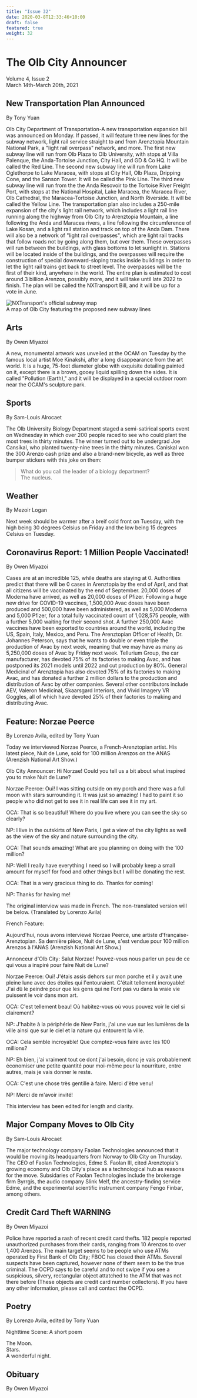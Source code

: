 ```yaml
---
title: "Issue 32"
date: 2020-03-8T12:33:46+10:00
draft: false
featured: true
weight: 32
---
```


# The Olb City Announcer    
Volume 4, Issue 2    
March 14th-March 20th, 2021    

## New Transportation Plan Announced
By Tony Yuan

Olb City Department of Transportation-A new transportation expansion bill was announced on Monday. If passed, it will feature three new lines for the subway network, light rail service straight to and from Arenztopia Mountain National Park, a "light rail overpass" network, and more. The first new subway line will run from Olb Plaza to Olb University, with stops at Villa Palenque, the Anda-Tortoise Junction, City Hall, and GD & Co HQ. It will be called the Red Line. The second new subway line will run from Lake Oglethorpe to Lake Maracea, with stops at City Hall, Olb Plaza, Dripping Cone, and the Sanson Tower. It will be called the Pink Line. The third new subway line will run from the the Anda Resovoir to the Tortoise River Freight Port, with stops at the National Hospital, Lake Maracea, the Maracea River, Olb Cathedral, the Maracea-Tortoise Junction, and North Riverside. It will be called the Yellow Line. The transportation plan also includes a 250-mile expansion of the city's light rail network, which includes a light rail line running along the highway from Olb City to Arenztopia Mountain, a line following the Anda and Maracea rivers, a line following the circumference of Lake Kosan, and a light rail station and track on top of the Anda Dam. There will also be a network of "light rail overpasses", which are light rail tracks that follow roads not by going along them, but over them. These overpasses will run between the buildings, with glass bottoms to let sunlight in. Stations will be located inside of the buildings, and the overpasses will require the construction of special downward-sloping tracks inside buildings in order to let the light rail trains get back to street level. The overpasses will be the first of their kind, anywhere in the world. The entire plan is estimated to cost around 3 billion Arenzos, possibly more, and it will take until late 2022 to finish. The plan will be called the NXTransport Bill, and it will be up for a vote in June.

![NXTransport's official subway map](https://docs.google.com/drawings/d/e/2PACX-1vRbGycfZDKAk6nLfKUebHqGp5uoyUrKE3IXuuB0PIptWui6xKBz0MIQL9KNInDGTlVuQ7C7psjnfLDw/pub?w=687&h=687)    
A map of Olb City featuring the proposed new subway lines

## Arts
By Owen Miyazoi

A new, monumental artwork was unveiled at the OCAM on Tuesday by the famous local artist Moe Kinakshi, after a long disappearance from the art world. It is a huge, 75-foot diameter globe with exquisite detailing painted on it, except there is a brown, gooey liquid spilling down the sides. It is called "Pollution (Earth)," and it will be displayed in a special outdoor room near the OCAM's sculpture park.

## Sports
By Sam-Louis Alrocaet

The Olb University Biology Department staged a semi-satirical sports event on Wednesday in which over 200 people raced to see who could plant the most trees in thirty minutes. The winner turned out to be undergrad Joe Cansikal, who planted twenty-nine trees in the thirty minutes. Caniskal won the 300 Arenzo cash prize and also a brand-new bicycle, as well as three bumper stickers with this joke on them:
> What do you call the leader of a biology department?     
> The nucleus. 

## Weather
By Mezoir Logan

Next week should be warmer after a breif cold front on Tuesday, with the high being 30 degrees Celsius on Friday and the low being 15 degrees Celsius on Tuesday.

## Coronavirus Report: 1 Million People Vaccinated!
By Owen Miyazoi

Cases are at an incredible 125, while deaths are staying at 0. Authorities predict that there will be 0 cases in Arenztopia by the end of April, and that all citizens will be vaccinated by the end of September. 20,000 doses of Moderna have arrived, as well as 20,000 doses of Pfizer. Following a huge new drive for COVID-19 vaccines, 1,500,000 Avac doses have been produced and 500,000 have been administered, as well as 5,000 Moderna and 5,000 Pfizer, for a total fully vaccinated count of 1,028,575 people, with a further 5,000 waiting for their second shot. A further 250,000 Avac vaccines have been exported to countries around the world, including the US, Spain, Italy, Mexico, and Peru. The Arenztopian Officer of Health, Dr. Johannes Peterson, says that he wants to double or even triple the production of Avac by next week, meaning that we may have as many as 5,250,000 doses of Avac by Friday next week. Tellurium Group, the car manufacturer, has devoted 75% of its factories to making Avac, and has postponed its 2021 models until 2022 and cut production by 80%. General Medicinal of Arenztopia has also devoted 75% of its factories to making Avac, and has donated a further 2 million dollars to the production and distribution of Avac by other companies. Several other contributors include AEV, Valeron Medicinal, Skaarsgard Interiors, and Vivid Imagery VR Goggles, all of which have devoted 25% of their factories to making and distributing Avac.

## Feature: Norzae Peerce
By Lorenzo Avila, edited by Tony Yuan 

Today we interviewed Norzae Peerce, a French-Arenztopian artist. His latest piece, Nuit de Lune, sold for 100 million Arenzos on the ANAS (Arenzish National Art Show.)

Olb City Announcer: Hi Norzae! Could you tell us a bit about what inspired you to make Nuit de Lune?

Norzae Peerce: Oui! I was sitting outside on my porch and there was a full moon with stars surrounding it. It was just so amazing! I had to paint it so people who did not get to see it in real life can see it in my art.

OCA: That is so beautiful! Where do you live where you can see the sky so clearly?

NP: I live in the outskirts of New Paris, I get a view of the city lights as well as the view of the sky and nature surrounding the city.

OCA: That sounds amazing! What are you planning on doing with the 100 million?

NP: Well I really have everything I need so I will probably keep a small amount for myself for food and other things but I will be donating the rest.

OCA: That is a very gracious thing to do. Thanks for coming!

NP: Thanks for having me!

The original interview was made in French. The non-translated version will be below. (Translated by Lorenzo Avila)

French Feature:

Aujourd'hui, nous avons interviewé Norzae Peerce, une artiste d'française-Arenztopian. Sa dernière pièce, Nuit de Lune, s'est vendue pour 100 million Arenzos à l'ANAS (Arenzish National Art Show.)

Annonceur d'Olb City: Salut Norzae! Pouvez-vous nous parler un peu de ce qui vous a inspiré pour faire Nuit de Lune?

Norzae Peerce: Oui! J'étais assis dehors sur mon porche et il y avait une pleine lune avec des étoiles qui l'entouraient. C'était tellement incroyable! J'ai dû le peindre pour que les gens qui ne l'ont pas vu dans la vraie vie puissent le voir dans mon art.

OCA: C'est tellement beau! Où habitez-vous où vous pouvez voir le ciel si clairement?

NP: J'habite à la périphérie de New Paris, j'ai une vue sur les lumières de la ville ainsi que sur le ciel et la nature qui entourent la ville.

OCA: Cela semble incroyable! Que comptez-vous faire avec les 100 millions?

NP: Eh bien, j'ai vraiment tout ce dont j'ai besoin, donc je vais probablement économiser une petite quantité pour moi-même pour la nourriture, entre autres, mais je vais donner le reste.

OCA: C'est une chose très gentille à faire. Merci d'être venu!

NP: Merci de m'avoir invité!

This interview has been edited for length and clarity.

## Major Company Moves to Olb City
By Sam-Louis Alrocaet

The major technology company Faolan Technologies announced that it would be moving its headquarters from Norway to Olb City on Thursday. The CEO of Faolan Technologies, Edme S. Faolan III, cited Arenztopia's growing economy and Olb City's place as a technological hub as reasons for the move. Subsidaries of Faolan Technologies include the brokerage firm Byrrgis, the audio company Slink Melf, the ancestry-finding service Edme, and the experimental scientific instrument company Fengo Finbar, among others.

## Credit Card Theft WARNING
By Owen Miyazoi

Police have reported a rash of recent credit card thefts. 182 people reported unauthorized purchases from their cards, ranging from 10 Arenzos to over 1,400 Arenzos. The main target seems to be people who use ATMs operated by First Bank of Olb City; FBOC has closed their ATMs. Several suspects have been captured, however none of them seem to be the true criminal. The OCPD says to be careful and to not swipe if you see a suspicious, silvery, rectangular object attatched to the ATM that was not there before (These objects are credit card number collectors). If you have any other information, please call  and contact the OCPD.

## Poetry
By Lorenzo Avila, edited by Tony Yuan

Nighttime Scene: A short poem

The Moon.    
Stars.    
A wonderful night.    

## Obituary
By Owen Miyazoi

